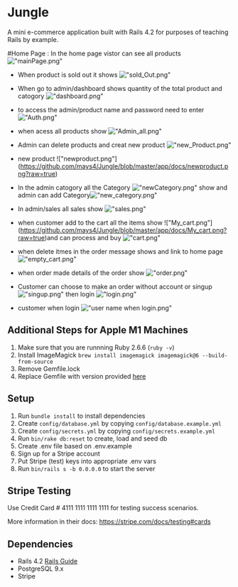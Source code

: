 # Jungle

A mini e-commerce application built with Rails 4.2 for purposes of teaching Rails by example.

#Home Page :
In the home page vistor can see all products !["mainPage.png"](https://github.com/mays4/Jungle/blob/master/app/docs/mainPage.png?raw=true)
- When product is sold out it shows !["sold_Out.png"](https://github.com/mays4/Jungle/blob/master/app/docs/sold_Out.png?raw=true)
- When go to admin/dashboard shows quantity  of the total product and catogory !["dashboard.png"](https://github.com/mays4/Jungle/blob/master/app/docs/dashboard.png?raw=true)
- to access the admin/product name and password need to enter !["Auth.png"](https://github.com/mays4/Jungle/blob/master/app/docs/Auth.png?raw=true)
- when acess all products show !["Admin_all.png"](https://github.com/mays4/Jungle/blob/master/app/docs/Admin_all.png?raw=true)
- Admin can delete products and  creat new product !["new_Product.png"](https://github.com/mays4/Jungle/blob/master/app/docs/new_Product.png?raw=true) 
- new product !["newproduct.png"] (https://github.com/mays4/Jungle/blob/master/app/docs/newproduct.png?raw=true)
- In the admin catogory all the Category !["newCategory.png"](https://github.com/mays4/Jungle/blob/master/app/docs/newCategory.png?raw=true) show and admin can add Category!["new_category.png"](https://github.com/mays4/Jungle/blob/master/app/docs/new_category.png?raw=true)  
- In admin/sales all sales show !["sales.png"](https://github.com/mays4/Jungle/blob/master/app/docs/sales.png?raw=true)
- when customer add to the cart all the items show !["My_cart.png"] (https://github.com/mays4/Jungle/blob/master/app/docs/My_cart.png?raw=true)and can process and buy !["cart.png"](https://github.com/mays4/Jungle/blob/master/app/docs/cart.png?raw=true)
- when delete itmes in the order message shows and link to home page !["empty_cart.png"](https://github.com/mays4/Jungle/blob/master/app/docs/empty_cart.png?raw=true)
- when order made details of the order show !["order.png"](https://github.com/mays4/Jungle/blob/master/app/docs/order.png?raw=true)
-  Customer can choose to make an order without account or singup !["singup.png"](https://github.com/mays4/Jungle/blob/master/app/docs/singup.png?raw=true) then  login !["login.png"](https://github.com/mays4/Jungle/blob/master/app/docs/login.png?raw=true)

- customer  when login !["user name when login.png"](https://github.com/mays4/Jungle/blob/master/app/docs/user%20name%20when%20login.png?raw=true)


## Additional Steps for Apple M1 Machines

1. Make sure that you are runnning Ruby 2.6.6 (`ruby -v`)
1. Install ImageMagick `brew install imagemagick imagemagick@6 --build-from-source`
2. Remove Gemfile.lock
3. Replace Gemfile with version provided [here](https://gist.githubusercontent.com/FrancisBourgouin/831795ae12c4704687a0c2496d91a727/raw/ce8e2104f725f43e56650d404169c7b11c33a5c5/Gemfile)

## Setup

1. Run `bundle install` to install dependencies
2. Create `config/database.yml` by copying `config/database.example.yml`
3. Create `config/secrets.yml` by copying `config/secrets.example.yml`
4. Run `bin/rake db:reset` to create, load and seed db
5. Create .env file based on .env.example
6. Sign up for a Stripe account
7. Put Stripe (test) keys into appropriate .env vars
8. Run `bin/rails s -b 0.0.0.0` to start the server

## Stripe Testing

Use Credit Card # 4111 1111 1111 1111 for testing success scenarios.

More information in their docs: <https://stripe.com/docs/testing#cards>

## Dependencies

* Rails 4.2 [Rails Guide](http://guides.rubyonrails.org/v4.2/)
* PostgreSQL 9.x
* Stripe
